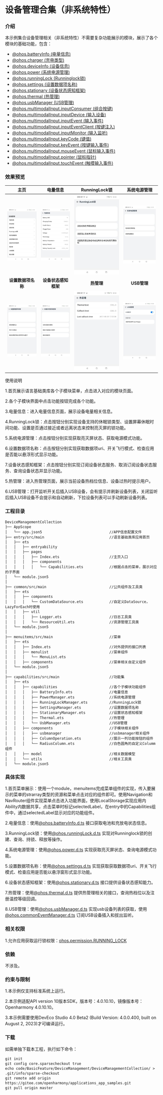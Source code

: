 # 设备管理合集（非系统特性）

### 介绍

本示例集合设备管理相关（非系统特性）不需要复杂功能展示的模块，展示了各个模块的基础功能，包含：

- [@ohos.batteryInfo (电量信息)](https://docs.openharmony.cn/pages/v3.2/zh-cn/application-dev/reference/apis/js-apis-battery-info.md/)
- [@ohos.charger (充电类型)](https://gitee.com/openharmony/docs/blob/master/zh-cn/application-dev/reference/apis/js-apis-charger.md)
- [@ohos.deviceInfo (设备信息)](https://gitee.com/openharmony/docs/blob/master/zh-cn/application-dev/reference/apis/js-apis-device-info.md)
- [@ohos.power (系统电源管理)](https://docs.openharmony.cn/pages/v3.2/zh-cn/application-dev/reference/apis/js-apis-power.md/)
- [@ohos.runningLock (Runninglock锁)](https://docs.openharmony.cn/pages/v3.2/zh-cn/application-dev/reference/apis/js-apis-runninglock.md/)
- [@ohos.settings (设置数据项名称)](https://docs.openharmony.cn/pages/v3.2/zh-cn/application-dev/reference/apis/js-apis-settings.md/)
- [@ohos.stationary (设备状态感知框架)](https://docs.openharmony.cn/pages/v3.2/zh-cn/application-dev/reference/apis/js-apis-stationary.md/)
- [@ohos.thermal (热管理)](https://docs.openharmony.cn/pages/v3.2/zh-cn/application-dev/reference/apis/js-apis-thermal.md/)
- [@ohos.usbManager (USB管理)](https://docs.openharmony.cn/pages/v3.2/zh-cn/application-dev/reference/apis/js-apis-usbManager.md/)
- [@ohos.multimodalInput.inputConsumer (组合按键)](https://gitee.com/openharmony/docs/blob/master/zh-cn/application-dev/reference/apis/js-apis-inputconsumer.md)
- [@ohos.multimodalInput.inputDevice (输入设备)](https://gitee.com/openharmony/docs/blob/master/zh-cn/application-dev/reference/apis/js-apis-inputdevice.md)
- [@ohos.multimodalInput.inputEvent (输入事件)](https://gitee.com/openharmony/docs/blob/master/zh-cn/application-dev/reference/apis/js-apis-inputevent.md)
- [@ohos.multimodalInput.inputEventClient (按键注入)](https://gitee.com/openharmony/docs/blob/master/zh-cn/application-dev/reference/apis/js-apis-inputeventclient.md)
- [@ohos.multimodalInput.inputMonitor (输入监听)](https://gitee.com/openharmony/docs/blob/master/zh-cn/application-dev/reference/apis/js-apis-inputmonitor.md)
- [@ohos.multimodalInput.keyCode (键值)](https://gitee.com/openharmony/docs/blob/master/zh-cn/application-dev/reference/apis/js-apis-keycode.md)
- [@ohos.multimodalInput.keyEvent (按键输入事件)](https://gitee.com/openharmony/docs/blob/master/zh-cn/application-dev/reference/apis/js-apis-keyevent.md)
- [@ohos.multimodalInput.mouseEvent (鼠标输入事件)](https://gitee.com/openharmony/docs/blob/master/zh-cn/application-dev/reference/apis/js-apis-mouseevent.md)
- [@ohos.multimodalInput.pointer (鼠标指针)](https://gitee.com/openharmony/docs/blob/master/zh-cn/application-dev/reference/apis/js-apis-pointer.md)
- [@ohos.multimodalInput.touchEvent (触摸输入事件)](https://gitee.com/openharmony/docs/blob/master/zh-cn/application-dev/reference/apis/js-apis-touchevent.md)

### 效果预览

|                   **主页**                   |                  **电量信息**                  |              **RunningLock锁**               |               **系统电源管理**               |
|:------------------------------------------:|:------------------------------------------:|:-------------------------------------------:|:--------------------------------------:|
|   ![home](screenshots/devices/home.jpg)    | ![power](screenshots/devices/battery.jpg)  | ![usb](screenshots/devices/runninglock.jpg) | ![home](screenshots/devices/power.jpg) |
|                **设置数据项名称**                 |                **设备状态感知框架**                |                   **热管理**                   |               **USB管理**                |
| ![power](screenshots/devices/settings.jpg) | ![usb](screenshots/devices/stationary.jpg) |  ![home](screenshots/devices/thermal.jpg)   | ![power](screenshots/devices/usb.jpg)  |

使用说明

1.首页展示语言基础类库各个子模块菜单，点击进入对应的模块页面。

2.各个子模块界面中点击功能按钮完成各个功能。

3.电量信息：进入电量信息页面，展示设备电量相关信息。

4.RunningLock锁：点击按钮分别实现设备支持的休眠锁类型、设置屏幕休眠时间功能、设置是否通过接近或者远离状态来控制亮灭屏的锁功能。

5.系统电源管理：点击按钮分别实现获取亮灭屏状态、获取电源模式功能。

6.设置数据项名称：点击按钮分别实现获取数据项uri、开关飞行模式、检查应用是否能以悬浮形式显示功能。

7.设备状态感知框架：点击按钮分别实现订阅设备状态服务、取消订阅设备状态服务、查询设备状态并显示功能。

5.热管理：进入热管理页面，展示当前设备热档位信息、设备过热时提示用户。

6.USB管理：打开监听开关后插入USB设备，会有提示并刷新设备列表，关闭监听后插入USB设备不会提示和自动刷新，下拉设备列表可以手动刷新设备列表。

### 工程目录

```
DeviceManagementCollection
├── AppScope                                    
│   └── app.json5                               //APP信息配置文件
├── entry/src/main                              //语言基础类库应用首页
│   ├── ets
│   │   ├── entryability
│   │   ├── pages
│   │   │   ├── Index.ets                       //主页入口
│   │   │   ├── components                       
│   │   │   │   └── Capabilities.ets            //根据点击的菜单，展示对应的子界面
│   └── module.json5
│ 
├── common/src/main                             //公共组件及工具类
│   ├── ets
│   │   ├── components
│   │   │   └── CustomDataSource.ets            //自定义DataSource，LazyForEach时使用
│   │   ├── util
│   │   │   ├── Logger.ets                      //日志工具类
│   │   │   └── ResourceUtil.ets                //资源管理工具类
│   └── module.json5
│
├── menuitems/src/main                          //菜单
│   ├── ets
│   │   ├── Index.ets                           //对外提供的接口列表
│   │   ├── menulist                            //菜单组件
│   │   │   └── MenuList.ets                  
│   │   ├── components                          //菜单相关自定义组件
│   └── module.json5
│
├── capabilities/src/main                       //功能集
│   ├── ets
│   │   ├── capabilities                        //各个子模块功能组件
│   │   │   ├── BatteryInfo.ets                 //电量信息
│   │   │   ├── PowerManager.ets                //系统电源管理
│   │   │   ├── RunningLockManager.ets          //RunningLock锁
│   │   │   ├── SettingsManager.ets             //设置数据项名称
│   │   │   ├── StationaryManager.ets           //设置状态感知框架
│   │   │   ├── Thermal.ets                     //热管理
│   │   │   └── UsbManager.ets                  //USB管理
│   │   ├── components                          //子模块相关组件
│   │   │   ├── usbmanager                      //usbmanager相关组件
│   │   │   ├── ColumnOperation.ets             //展示一列功能按钮的组件
│   │   │   └── RadiusColumn.ets                //白色圆角的自定义Columm组件
│   │   ├── model                               //相关数据模型
│   │   └── utils                               //相关工具类
│   └── module.json5
```

### 具体实现

1.首页菜单展示：使用一个module，menuitems完成菜单组件的实现，传入要展示的菜单的strarray类型的资源和菜单点击对应的组件即可。使用Navigation和NavRouter组件实现菜单点击进入功能界面，使用LocalStorage实现应用内Ability内数据共享，点击菜单时标记selectedLabel，在entry中的Capabilities组件中，通过selectedLabel显示对应的功能组件。

2.电量信息：使用[@ohos.batteryInfo.d.ts](https://docs.openharmony.cn/pages/v3.2/zh-cn/application-dev/reference/apis/js-apis-battery-info.md/)
接口获取电池和充放电状态信息。

3.RunningLock锁：使用[@ohos.runningLock.d.ts](https://docs.openharmony.cn/pages/v3.2/zh-cn/application-dev/reference/apis/js-apis-runninglock.md/)
实现对Runninglock锁的创建、查询、持锁、释放等操作。

4.系统电源管理：使用[@ohos.power.d.ts](https://docs.openharmony.cn/pages/v3.2/zh-cn/application-dev/reference/apis/js-apis-power.md/)
实现获取亮灭屏状态、查询电源模式功能。

5.设置数据项名称：使用[@ohos.settings.d.ts](https://docs.openharmony.cn/pages/v3.2/zh-cn/application-dev/reference/apis/js-apis-settings.md/)
实现获取获取数据项uri、开关飞行模式、检查应用是否能以悬浮窗形式显示功能。

6.设备状态感知框架：使用[@ohos.stationary.d.ts](https://docs.openharmony.cn/pages/v3.2/zh-cn/application-dev/reference/apis/js-apis-stationary.md/)
接口提供设备状态感知能力。

7.热管理：使用[@ohos.thermal.d.ts](https://docs.openharmony.cn/pages/v3.2/zh-cn/application-dev/reference/apis/js-apis-thermal.md/)
提供热管理相关的接口，查询热档位以及注册温控等级回调。

8.USB管理：使用[@ohos.usbManager.d.ts](https://docs.openharmony.cn/pages/v3.2/zh-cn/application-dev/reference/apis/js-apis-usbManager.md/)
实现usb设备列表的获取，使用[@ohos.commonEventManager.d.ts](https://docs.openharmony.cn/pages/v3.2/zh-cn/application-dev/reference/apis/js-apis-commonEventManager.md/)
订阅USB设备插入和拔出监听。

### 相关权限

1.允许应用获取运行锁权限：[ohos.permission.RUNNING_LOCK](https://gitee.com/openharmony/docs/blob/OpenHarmony-3.2-Release/zh-cn/application-dev/security/permission-list.md#ohospermissionrunning_lock)

### 依赖

不涉及。

### 约束与限制

1.本示例仅支持标准系统上运行。

2.本示例适配API version 10版本SDK，版本号：4.0.10.10，镜像版本号： Openharmony 4.0.10.10。

3.本示例需要使用DevEco Studio 4.0 Beta2 (Build Version: 4.0.0.400, built on August 2, 2023)才可编译运行。

### 下载

如需单独下载本工程，执行如下命令：

```text
git init
git config core.sparsecheckout true
echo code/BasicFeature/DeviceManagement/DeviceManagementCollection/ > .git/info/sparse-checkout
git remote add origin https://gitee.com/openharmony/applications_app_samples.git
git pull origin master
```